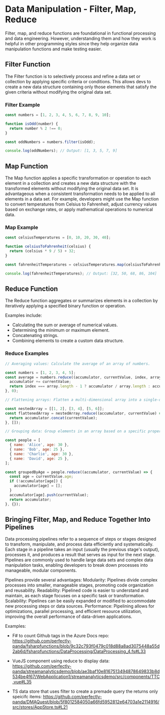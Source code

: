 # Data Manipulation - Filter, Map, Reduce

Filter, map, and reduce functions are foundational in functional processing and data engineering. However, understanding them and how they work is helpful in other programming styles since they help organize data manipulation functions and make testing easier.

## Filter Function

The Filter function is to selectively process and refine a data set or collection by applying specific criteria or conditions. This allows devs to create a new data structure containing only those elements that satisfy the given criteria without modifying the original data set.

### Filter Example

```JavaScript
const numbers = [1, 2, 3, 4, 5, 6, 7, 8, 9, 10];

function isOdd(number) {
  return number % 2 !== 0;
}

const oddNumbers = numbers.filter(isOdd);

console.log(oddNumbers); // Output: [1, 3, 5, 7, 9]
```

## Map Function

The Map function applies a specific transformation or operation to each element in a collection and creates a new data structure with the transformed elements without modifying the original data set. It is advantageous when a consistent transformation needs to be applied to all elements in a data set. For example, developers might use the Map function to convert temperatures from Celsius to Fahrenheit, adjust currency values based on exchange rates, or apply mathematical operations to numerical data.

### Map Example

```Javascript
const celsiusTemperatures = [0, 10, 20, 30, 40];

function celsiusToFahrenheit(celsius) {
  return (celsius * 9 / 5) + 32;
}

const fahrenheitTemperatures = celsiusTemperatures.map(celsiusToFahrenheit);

console.log(fahrenheitTemperatures); // Output: [32, 50, 68, 86, 104]
```

## Reduce Function

The Reduce function aggregates or summarizes elements in a collection by iteratively applying a specified binary function or operation.

Examples include:

- Calculating the sum or average of numerical values.
- Determining the minimum or maximum element.
- Concatenating strings.
- Combining elements to create a custom data structure.

### Reduce Examples

```Javascript
// Averaging values: Calculate the average of an array of numbers.

const numbers = [1, 2, 3, 4, 5];
const average = numbers.reduce((accumulator, currentValue, index, array) => {
  accumulator += currentValue;
  return index === array.length - 1 ? accumulator / array.length : accumulator;
}, 0);

// Flattening arrays: Flatten a multi-dimensional array into a single-dimensional array.

const nestedArray = [[1, 2], [3, 4], [5, 6]];
const flattenedArray = nestedArray.reduce((accumulator, currentValue) => {
  return accumulator.concat(currentValue);
}, []);

// Grouping data: Group elements in an array based on a specific property or condition.

const people = [
  { name: 'Alice', age: 30 },
  { name: 'Bob', age: 25 },
  { name: 'Charlie', age: 30 },
  { name: 'David', age: 25 },
];

const groupedByAge = people.reduce((accumulator, currentValue) => {
  const age = currentValue.age;
  if (!accumulator[age]) {
    accumulator[age] = [];
  }
  accumulator[age].push(currentValue);
  return accumulator;
}, {});
```

## Bringing Filter, Map, and Reduce Together Into Pipelines

Data processing pipelines refer to a sequence of steps or stages designed to transform, manipulate, and process data efficiently and systematically. Each stage in a pipeline takes an input (usually the previous stage's output), processes it, and produces a result that serves as input for the next stage. Pipelines are commonly used to handle large data sets and complex data manipulation tasks, enabling developers to break down processes into manageable, modular components.

Pipelines provide several advantages:
Modularity: Pipelines divide complex processes into smaller, manageable stages, promoting code organization and reusability.
Readability: Pipelined code is easier to understand and maintain, as each stage focuses on a specific task or transformation.
Scalability: Pipelines can be easily expanded or modified to accommodate new processing steps or data sources.
Performance: Pipelining allows for optimizations, parallel processing, and efficient resource utilization, improving the overall performance of data-driven applications.

Examples:
- F# to count Github tags in the Azure Docs repo: <https://github.com/perfectly-panda/fsharpfunctions/blob/9c32c793f0479c018d88a8ad3075448a55d2ab6d/fsharpfunctions/DataProcessing/DataProcessing_4.fs#L33>

- VueJS component using reduce to display data: <https://github.com/perfectly-panda/streamanalyticsdemo/blob/ae3baf10e8167513494878649833b8d534be4f67/WebApplication1/streamanalyticsdemo/src/components/TTC.vue#L35>

- TS data store that uses filter to create a premade query the returns only speicifc items: <https://github.com/perfectly-panda/DMAQuest/blob/5f8012584050a66fd5952812e64703a1e2114916/src/stores/AppStore.ts#L21>